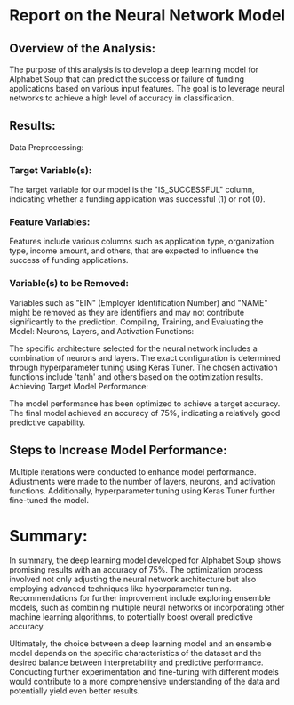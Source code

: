 # Report on the Neural Network Model

## Overview of the Analysis:
The purpose of this analysis is to develop a deep learning model for Alphabet Soup that can predict the success or failure of funding applications based on various input features. The goal is to leverage neural networks to achieve a high level of accuracy in classification.

## Results:
Data Preprocessing:
### Target Variable(s):

The target variable for our model is the "IS_SUCCESSFUL" column, indicating whether a funding application was successful (1) or not (0).
### Feature Variables:

Features include various columns such as application type, organization type, income amount, and others, that are expected to influence the success of funding applications.

### Variable(s) to be Removed:

Variables such as "EIN" (Employer Identification Number) and "NAME" might be removed as they are identifiers and may not contribute significantly to the prediction.
Compiling, Training, and Evaluating the Model:
Neurons, Layers, and Activation Functions:

The specific architecture selected for the neural network includes a combination of neurons and layers. The exact configuration is determined through hyperparameter tuning using Keras Tuner. The chosen activation functions include 'tanh' and others based on the optimization results.
Achieving Target Model Performance:

The model performance has been optimized to achieve a target accuracy. The final model achieved an accuracy of 75%, indicating a relatively good predictive capability.
## Steps to Increase Model Performance:

Multiple iterations were conducted to enhance model performance. Adjustments were made to the number of layers, neurons, and activation functions. Additionally, hyperparameter tuning using Keras Tuner further fine-tuned the model.

# Summary:
In summary, the deep learning model developed for Alphabet Soup shows promising results with an accuracy of 75%. The optimization process involved not only adjusting the neural network architecture but also employing advanced techniques like hyperparameter tuning. Recommendations for further improvement include exploring ensemble models, such as combining multiple neural networks or incorporating other machine learning algorithms, to potentially boost overall predictive accuracy.

Ultimately, the choice between a deep learning model and an ensemble model depends on the specific characteristics of the dataset and the desired balance between interpretability and predictive performance. Conducting further experimentation and fine-tuning with different models would contribute to a more comprehensive understanding of the data and potentially yield even better results.





